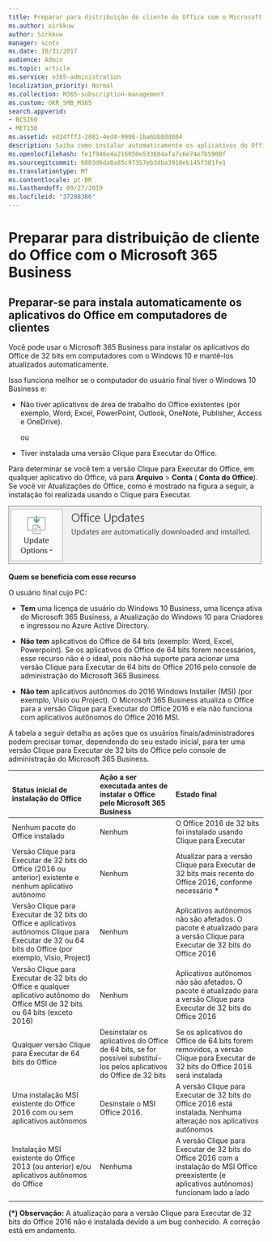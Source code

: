 ```yaml
---
title: Preparar para distribuição de cliente do Office com o Microsoft 365 Business
ms.author: sirkkuw
author: Sirkkuw
manager: scotv
ms.date: 10/31/2017
audience: Admin
ms.topic: article
ms.service: o365-administration
localization_priority: Normal
ms.collection: M365-subscription-management
ms.custom: OKR_SMB_M365
search.appverid:
- BCS160
- MET150
ms.assetid: ed34fff3-2881-4ed4-9906-1ba6bb8dd804
description: Saiba como instalar automaticamente os aplicativos do Office de 32 bits em computadores com o Windows 10 e mantê-los atualizados.
ms.openlocfilehash: fe1f946e4a216050e533604afa7c6e74e7b5980f
ms.sourcegitcommit: 6003d6da0a85c97357eb3dba3918eb145f381fe1
ms.translationtype: MT
ms.contentlocale: pt-BR
ms.lasthandoff: 09/27/2019
ms.locfileid: "37288386"
---
```

# <a name="prepare-for-office-client-deployment-by-microsoft-365-business"></a>Preparar para distribuição de cliente do Office com o Microsoft 365 Business

## <a name="prepare-to-automatically-install-office-apps-to-client-computers"></a>Preparar-se para instala automaticamente os aplicativos do Office em computadores de clientes

Você pode usar o Microsoft 365 Business para instalar os aplicativos do Office de 32 bits em computadores com o Windows 10 e mantê-los atualizados automaticamente.
  
Isso funciona melhor se o computador do usuário final tiver o Windows 10 Business e:
  
- Não tiver aplicativos de área de trabalho do Office existentes (por exemplo, Word, Excel, PowerPoint, Outlook, OneNote, Publisher, Access e OneDrive).
    
    ou
    
- Tiver instalada uma versão Clique para Executar do Office.
    
Para determinar se você tem a versão Clique para Executar do Office, em qualquer aplicativo do Office, vá para **Arquivo** \> **Conta** ( **Conta do Office**). Se você vir Atualizações do Office, como é mostrado na figura a seguir, a instalação foi realizada usando o Clique para Executar. 
  
![Screenshot of Office updates in Office app Account](media/e3439380-fa43-4ed6-ae5d-64851c297df5.png)
  
 **Quem se beneficia com esse recurso**
  
O usuário final cujo PC:
  
- **Tem** uma licença de usuário do Windows 10 Business, uma licença ativa do Microsoft 365 Business, a Atualização do Windows 10 para Criadores e ingressou no Azure Active Directory. 
    
- **Não tem** aplicativos do Office de 64 bits (exemplo: Word, Excel, Powerpoint). Se os aplicativos do Office de 64 bits forem necessários, esse recurso não é o ideal, pois não há suporte para acionar uma versão Clique para Executar de 64 bits do Office 2016 pelo console de administração do Microsoft 365 Business. 
    
- **Não tem** aplicativos autônomos do 2016 Windows Installer (MSI) (por exemplo, Visio ou Project). O Microsoft 365 Business atualiza o Office para a versão Clique para Executar do Office 2016 e ela não funciona com aplicativos autônomos do Office 2016 MSI. 
    
A tabela a seguir detalha as ações que os usuários finais/administradores podem precisar tomar, dependendo do seu estado inicial, para ter uma versão Clique para Executar de 32 bits do Office pelo console de administração do Microsoft 365 Business.
  
|**Status inicial de instalação do Office**|**Ação a ser executada antes de instalar o Office pelo Microsoft 365 Business**|**Estado final**|
|:-----|:-----|:-----|
|Nenhum pacote do Office instalado  <br/> |Nenhum  <br/> |O Office 2016 de 32 bits foi instalado usando Clique para Executar  <br/> |
|Versão Clique para Executar de 32 bits do Office (2016 ou anterior) existente e nenhum aplicativo autônomo  <br/> |Nenhum  <br/> |Atualizar para a versão Clique para Executar de 32 bits mais recente do Office 2016, conforme necessário **\*** <br/> |
|Versão Clique para Executar de 32 bits do Office e aplicativos autônomos Clique para Executar de 32 ou 64 bits do Office (por exemplo, Visio, Project)  <br/> |Nenhum  <br/> |Aplicativos autônomos não são afetados. O pacote é atualizado para a versão Clique para Executar de 32 bits do Office 2016  <br/> |
|Versão Clique para Executar de 32 bits do Office e qualquer aplicativo autônomo do Office MSI de 32 bits ou 64 bits (exceto 2016)  <br/> |Nenhum  <br/> |Aplicativos autônomos não são afetados. O pacote é atualizado para a versão Clique para Executar de 32 bits do Office 2016  <br/> ||||
|Qualquer versão Clique para Executar de 64 bits do Office  <br/> |Desinstalar os aplicativos do Office de 64 bits, se for possível substituí-los pelos aplicativos do Office de 32 bits  <br/> |Se os aplicativos do Office de 64 bits forem removidos, a versão Clique para Executar de 32 bits do Office 2016 será instalada  <br/> |
|Uma instalação MSI existente do Office 2016 com ou sem aplicativos autônomos  <br/> |Desinstale o MSI Office 2016.  <br/> |A versão Clique para Executar de 32 bits do Office 2016 está instalada. Nenhuma alteração nos aplicativos autônomos  <br/> |
|Instalação MSI existente do Office 2013 (ou anterior) e/ou aplicativos autônomos do Office  <br/> |Nenhuma  <br/> |A versão Clique para Executar de 32 bits do Office 2016 com a instalação do MSI Office preexistente (e aplicativos autônomos) funcionam lado a lado  <br/> |
||||
   
 **(\*) Observação:** A atualização para a versão Clique para Executar de 32 bits do Office 2016 não é instalada devido a um bug conhecido. A correção está em andamento. 
  


